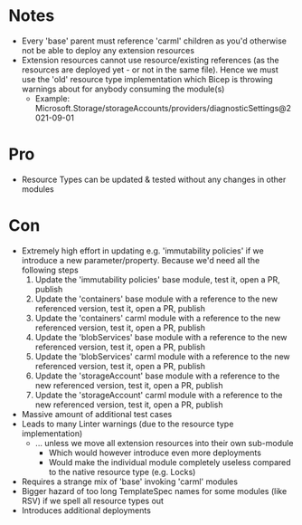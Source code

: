 # Notes

- Every 'base' parent must reference 'carml' children as you'd otherwise not be able to deploy any extension resources
- Extension resources cannot use resource/existing references (as the resources are deployed yet - or not in the same file). Hence we must use the 'old' resource type implementation which Bicep is throwing warnings about for anybody consuming the module(s)
  - Example: Microsoft.Storage/storageAccounts/providers/diagnosticSettings@2021-09-01

# Pro

- Resource Types can be updated & tested without any changes in other modules

# Con

- Extremely high effort in updating e.g. 'immutability policies' if we introduce a new parameter/property. Because we'd need all the following steps
  1. Update the 'immutability policies' base module, test it, open a PR, publish
  2. Update the 'containers' base module with a reference to the new referenced version, test it, open a PR, publish
  3. Update the 'containers' carml module with a reference to the new referenced version, test it, open a PR, publish
  4. Update the 'blobServices' base module with a reference to the new referenced version, test it, open a PR, publish
  5. Update the 'blobServices' carml module with a reference to the new referenced version, test it, open a PR, publish
  6. Update the 'storageAccount' base module with a reference to the new referenced version, test it, open a PR, publish
  7. Update the 'storageAccount' carml module with a reference to the new referenced version, test it, open a PR, publish
- Massive amount of additional test cases
- Leads to many Linter warnings (due to the resource type implementation)
  - ... unless we move all extension resources into their own sub-module
    - Which would however introduce even more deployments
    - Would make the individual module completely useless compared to the native resource type (e.g. Locks)
- Requires a strange mix of 'base' invoking 'carml' modules
- Bigger hazard of too long TemplateSpec names for some modules (like RSV) if we spell all resource types out
- Introduces additional deployments

